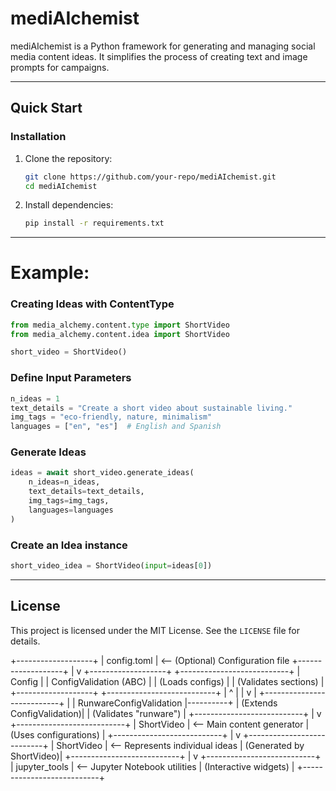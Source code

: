 # mediAIchemist

mediAIchemist is a Python framework for generating and managing social media content ideas. It simplifies the process of creating text and image prompts for campaigns.

---

## Quick Start

### Installation

1. Clone the repository:
   ```bash
   git clone https://github.com/your-repo/mediAIchemist.git
   cd mediAIchemist
   ```

2. Install dependencies:
   ```bash
   pip install -r requirements.txt
   ```

---

# Example:
### Creating Ideas with ContentType

```python
from media_alchemy.content.type import ShortVideo
from media_alchemy.content.idea import ShortVideo

short_video = ShortVideo()
```

### Define Input Parameters
```python
n_ideas = 1
text_details = "Create a short video about sustainable living."
img_tags = "eco-friendly, nature, minimalism"
languages = ["en", "es"]  # English and Spanish
```

### Generate Ideas
```python
ideas = await short_video.generate_ideas(
    n_ideas=n_ideas,
    text_details=text_details,
    img_tags=img_tags,
    languages=languages
)
```

### Create an Idea instance
```python
short_video_idea = ShortVideo(input=ideas[0])
```

---

## License

This project is licensed under the MIT License. See the `LICENSE` file for details.


+-------------------+
|  config.toml      |  <-- (Optional) Configuration file
+-------------------+
          |
          v
+-------------------+       +---------------------------+
|      Config       |       |   ConfigValidation (ABC)  |
|  (Loads configs)  |       |  (Validates sections)     |
+-------------------+       +---------------------------+
          |                            ^
          |                            |
          v                            |
+---------------------------+          |
| RunwareConfigValidation   |----------+
| (Extends ConfigValidation)|
| (Validates "runware")     |
+---------------------------+
          |
          v
+---------------------------+
| ShortVideo               |  <-- Main content generator
| (Uses configurations)    |
+---------------------------+
          |
          v
+---------------------------+
| ShortVideo           |  <-- Represents individual ideas
| (Generated by ShortVideo)|
+---------------------------+
          |
          v
+---------------------------+
| jupyter_tools            |  <-- Jupyter Notebook utilities
| (Interactive widgets)    |
+---------------------------+